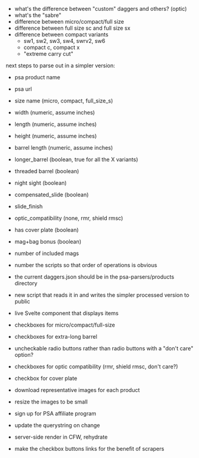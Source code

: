 - what's the difference between "custom" daggers and others?  (optic)
- what's the "sabre"
- difference between micro/compact/full size
- difference between full size sc and full size sx
- difference between compact variants
	- sw1, sw2, sw3, sw4, swrv2, sw6
	- compact c, compact x
	- "extreme carry cut"

next steps to parse out in a simpler version:
- psa product name
- psa url
- size name (micro, compact, full_size_s)
- width (numeric, assume inches)
- length (numeric, assume inches)
- height (numeric, assume inches)
- barrel length (numeric, assume inches)
- longer_barrel (boolean, true for all the X variants)
- threaded barrel (boolean)
- night sight (boolean)
- compensated_slide (boolean)
- slide_finish
- optic_compatibility (none, rmr, shield rmsc)
- has cover plate (boolean)
- mag+bag bonus (boolean)
- number of included mags

- number the scripts so that order of operations is obvious
- the current daggers.json should be in the psa-parsers/products directory
- new script that reads it in and writes the simpler processed version to public
- live Svelte component that displays items
- checkboxes for micro/compact/full-size
- checkboxes for extra-long barrel
- uncheckable radio buttons rather than radio buttons with a "don't care" option?
- checkboxes for optic compatibility (rmr, shield rmsc, don't care?)
- checkbox for cover plate
- download representative images for each product
- resize the images to be small
- sign up for PSA affiliate program
- update the querystring on change
- server-side render in CFW, rehydrate
- make the checkbox buttons links for the benefit of scrapers

